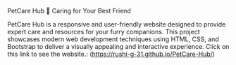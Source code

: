 PetCare Hub 🐾
Caring for Your Best Friend

PetCare Hub is a responsive and user-friendly website designed to provide expert care and resources for your furry companions. This project showcases modern web development techniques using HTML, CSS, and Bootstrap to deliver a visually appealing and interactive experience.
Click on this link to see the website.: (https://rushi-g-31.github.io/PetCare-Hub/)
